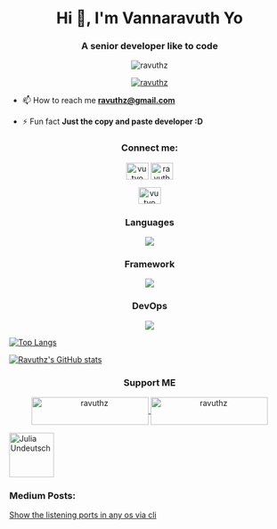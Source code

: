 <h1 align="center">Hi 👋, I'm <strong>Vannaravuth Yo</strong></h1>
<h3 align="center">A senior developer like to code</h3>

<p align="center"> <img src="https://komarev.com/ghpvc/?username=ravuthz&label=Profile%20views&color=0e75b6&style=flat" alt="ravuthz" /> </p>

<!-- <p align="left"> <a href="https://github.com/ryo-ma/github-profile-trophy"><img src="https://github-profile-trophy.vercel.app/?username=ravuthz" alt="ravuthz" /></a> </p> -->
<!-- [![trophy](https://github-profile-trophy.vercel.app/?username=ravuthz&theme=onedark)](https://github.com/ryo-ma/github-profile-trophy) -->

<p align="center"> <a href="https://github.com/ryo-ma/github-profile-trophy"><img src="https://github-profile-trophy.vercel.app/?username=ravuthz&theme=nord&column=7" alt="ravuthz" /></a> </p>







- 📫 How to reach me **ravuthz@gmail.com**

- ⚡ Fun fact **Just the copy and paste developer :D**
<div align="center">
<h3 align="center">Connect me:</h3>
<p align="center">
<a href="https://www.linkedin.com/in/vannaravuth-yo" target="blank"><img align="center" src="https://www.svgrepo.com/show/382726/linkedin-linked-in.svg" alt="vutyo" height="30" width="40" /></a>
<a href="https://fb.com/ravuthz" target="blank"><img align="center" src="https://raw.githubusercontent.com/rahuldkjain/github-profile-readme-generator/master/src/images/icons/Social/facebook.svg" alt="ravuthz" height="30" width="40" /></a>
</p>
<a href="https://twitter.com/vutyo" target="blank"><img align="center" src="https://raw.githubusercontent.com/rahuldkjain/github-profile-readme-generator/master/src/images/icons/Social/twitter.svg" alt="vutyo" height="30" width="40" /></a>
</div>

<h3 align="center">Languages</h3>
<p align="center">
  <a href="https://skillicons.dev">
    <img src="https://skillicons.dev/icons?i=java,php,nodejs,javascript,typescript,python" />
  </a>
</p>

<h3 align="center">Framework</h3>
<p align="center">
  <a href="https://skillicons.dev">
    <img src="https://skillicons.dev/icons?i=spring,laravel,nestjs,react,django,flask,astro" />
  </a>
</p>

<h3 align="center">DevOps</h3>
<p align="center">
  <a href="https://skillicons.dev">
    <img src="https://skillicons.dev/icons?i=aws,git,docker,linux" />
  </a>
</p>

[![Top Langs](https://github-readme-stats.vercel.app/api/top-langs/?username=ravuthz&show_icons=true&locale=en&theme=merko)](https://github.com/anuraghazra/github-readme-stats)

[![Ravuthz's GitHub stats](https://github-readme-stats.vercel.app/api?username=ravuthz&show_icons=true&locale=en&theme=merko)](https://github.com/anuraghazra/github-readme-stats)

<h3 align="center">Support ME</h3>
<p align="center">
  <a href="https://www.buymeacoffee.com/ravuthz">
    <img align="center" src="https://cdn.buymeacoffee.com/buttons/v2/default-yellow.png" height="50" width="210" alt="ravuthz" />
  </a>
  <a href="https://ko-fi.com/ravuthz">
    <img align="center" src="https://cdn.ko-fi.com/cdn/kofi3.png?v=3" height="50" width="210" alt="ravuthz" />
  </a>
</p>



<a href="https://github.com/ravuthz"><img src="https://avatars.githubusercontent.com/u/11207890?v=4" title="Julia Undeutsch" width="80" height="80"></a>

### Medium Posts:

[Show the listening ports in any os via cli](https://medium.com/@ravuthz/show-the-listening-ports-in-any-os-via-cli-e1cbb628a064)
